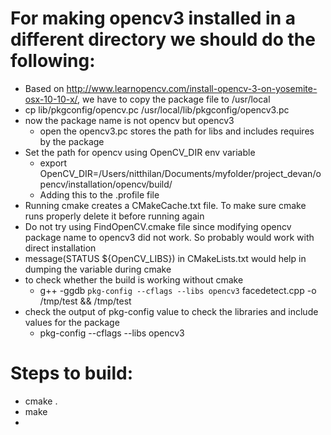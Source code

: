 # For making opencv3 installed in a different directory we should do the following:
- Based on http://www.learnopencv.com/install-opencv-3-on-yosemite-osx-10-10-x/, we have to copy the package file to /usr/local
- cp lib/pkgconfig/opencv.pc /usr/local/lib/pkgconfig/opencv3.pc
- now the package name is not opencv but opencv3
	- open the opencv3.pc stores the path for libs and includes requires by the package
- Set the path for opencv using OpenCV_DIR env variable
	- export OpenCV_DIR=/Users/nitthilan/Documents/myfolder/project_devan/opencv/installation/opencv/build/
	- Adding this to the .profile file
- Running cmake creates a CMakeCache.txt file. To make sure cmake runs properly delete it before running again
- Do not try using FindOpenCV.cmake file since modifying opencv package name to opencv3 did not work. So probably would work with direct installation
- message(STATUS ${OpenCV_LIBS}) in CMakeLists.txt would help in dumping the variable during cmake
- to check whether the build is working without cmake
	- g++ -ggdb `pkg-config --cflags --libs opencv3` facedetect.cpp -o /tmp/test && /tmp/test
- check the output of pkg-config value to check the libraries and include values for the package
	-  pkg-config --cflags --libs opencv3

# Steps to build:
- cmake .
- make
- 